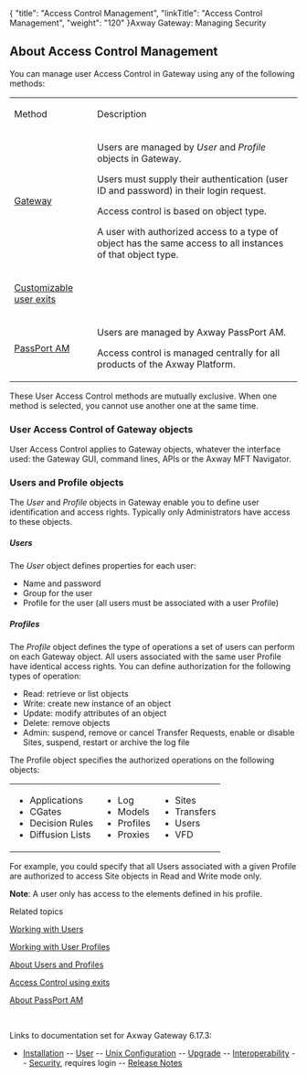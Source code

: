 {
    "title": "Access Control Management",
    "linkTitle": "Access Control Management",
    "weight": "120"
}<span class="mc-variable axway_variables.Component_Long_Name variable">Axway Gateway</span>: Managing Security

## About Access Control Management

You can manage user Access Control in Gateway using any of the following methods:

<table>
         
         
         
   
   <tbody>
      <tr>
         <td><p>Method</p>         </td>
         <td><p>Description</p>         </td>
      </tr>
      <tr>
         <td><p><a href="users_and_profiles_about">Gateway</a></p>         </td>
         <td><p>Users are managed by <span style="font-style: italic;">User</span> and <span style="font-style: italic;">Profile</span> objects in Gateway.</p>
<p>Users must supply their authentication (user ID and password) in their login request.</p>
<p>Access control is based on object type.</p>
<p>A user with authorized access to a type of object has the same access to all instances of that object type.</p>         </td>
      </tr>
      <tr>
         <td><p><a href="access_control_using_exits">Customizable user exits</a></p>         </td>
      </tr>
      <tr>
         <td><p><a href="passport_am_about">PassPort AM</a></p>         </td>
         <td><p>Users are managed by Axway PassPort AM.</p>
<p>Access control is managed centrally for all products of the <span class="mc-variable axway_variables.Platform_or_Suite_Short_Name variable">Axway Platform</span>.</p>         </td>
      </tr>
   </tbody>
</table>

These User Access Control methods are mutually exclusive. When one method is selected, you cannot use another one at the same time.

### User Access Control of Gateway objects

User Access Control applies to Gateway objects, whatever the interface used: the Gateway GUI, command lines, APIs or the Axway MFT Navigator.

### Users and Profile objects

The <span style="font-style: italic;">User</span> and <span style="font-style: italic;">Profile</span> objects in Gateway enable you to define user identification and access rights. Typically only Administrators have access to these objects.

##### Users

The <span style="font-style: italic;">User</span> object defines properties for each user:

-   Name and password
-   Group for the user
-   Profile for the user (all users must be associated with a user Profile)

##### Profiles

The <span style="font-style: italic;">Profile</span> object defines the type of operations a set of users can perform on each Gateway object. All users associated with the same user Profile have identical access rights. You can define authorization for the following types of operation:

-   Read: retrieve or list objects
-   Write: create new instance of an object
-   Update: modify attributes of an object
-   Delete: remove objects
-   Admin: suspend, remove or cancel Transfer Requests, enable or disable Sites, suspend, restart or archive the log file

The Profile object specifies the authorized operations on the following objects:

<table>
         
         
         
         
   
   <tbody>
      <tr>
         <td><ul>
<li>Applications</li>
<li>CGates</li>
<li>Decision Rules</li>
<li>Diffusion Lists</li>
</ul>         </td>
         <td><ul>
<li>Log</li>
<li>Models</li>
<li>Profiles</li>
<li>Proxies</li>
</ul>         </td>
         <td><ul>
<li>Sites</li>
<li>Transfers</li>
<li>Users</li>
<li>VFD</li>
</ul>         </td>
      </tr>
   </tbody>
</table>

For example, you could specify that all Users associated with a given Profile are authorized to access Site objects in Read and Write mode only.

**Note**: A user only has access to the elements defined in his profile.

Related topics

[Working with Users](users_and_profiles_about/managing_users)

[Working with User Profiles](users_and_profiles_about/managing_profiles)

[About Users and Profiles](users_and_profiles_about)

[Access Control using exits](access_control_using_exits)

[About PassPort AM](passport_am_about)

 

Links to documentation set for Axway Gateway <span class="mc-variable axway_variables.Release_Number variable">6.17.3</span>:

-   [Installation](#) -- [User](#) -- [Unix Configuration](#) -- [Upgrade](#) -- [Interoperability](#) -- [Security](#), requires login -- [Release Notes](#)
